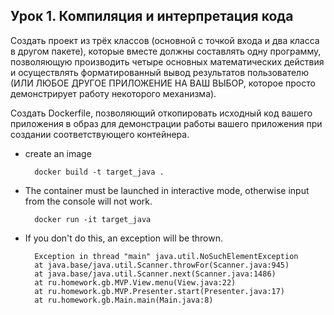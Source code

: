 ## Урок 1. Компиляция и интерпретация кода
Создать проект из трёх классов (основной с точкой входа и два класса в другом пакете),
которые вместе должны составлять одну программу, позволяющую
производить четыре основных математических действия и осуществлять форматированный
вывод результатов пользователю (ИЛИ ЛЮБОЕ ДРУГОЕ ПРИЛОЖЕНИЕ НА ВАШ ВЫБОР, которое просто 
демонстрирует работу некоторого механизма).

Создать Dockerfile, позволяющий откопировать исходный код вашего 
приложения в образ для демонстрации работы вашего приложения при 
создании соответствующего контейнера.

- create an image

        docker build -t target_java .

- The container must be launched in interactive mode, otherwise input from the console will not work.

        docker run -it target_java

- If you don't do this, an exception will be thrown.

        Exception in thread "main" java.util.NoSuchElementException
        at java.base/java.util.Scanner.throwFor(Scanner.java:945)
        at java.base/java.util.Scanner.next(Scanner.java:1486)
        at ru.homework.gb.MVP.View.menu(View.java:22)
        at ru.homework.gb.MVP.Presenter.start(Presenter.java:17)
        at ru.homework.gb.Main.main(Main.java:8)
